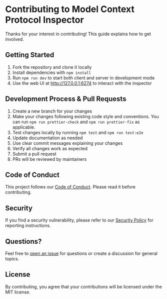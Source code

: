 # Contributing to Model Context Protocol Inspector

Thanks for your interest in contributing! This guide explains how to get involved.

## Getting Started

1. Fork the repository and clone it locally
2. Install dependencies with `npm install`
3. Run `npm run dev` to start both client and server in development mode
4. Use the web UI at http://127.0.0.1:6274 to interact with the inspector

## Development Process & Pull Requests

1. Create a new branch for your changes
2. Make your changes following existing code style and conventions. You can run `npm run prettier-check` and `npm run prettier-fix` as applicable.
3. Test changes locally by running `npm test` and `npm run test:e2e`
4. Update documentation as needed
5. Use clear commit messages explaining your changes
6. Verify all changes work as expected
7. Submit a pull request
8. PRs will be reviewed by maintainers

## Code of Conduct

This project follows our [Code of Conduct](CODE_OF_CONDUCT.md). Please read it before contributing.

## Security

If you find a security vulnerability, please refer to our [Security Policy](SECURITY.md) for reporting instructions.

## Questions?

Feel free to [open an issue](https://github.com/modelcontextprotocol/mcp-inspector/issues) for questions or create a discussion for general topics.

## License

By contributing, you agree that your contributions will be licensed under the MIT license.
